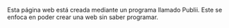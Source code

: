 Esta página web está creada mediante un programa llamado Publii. Este se enfoca en poder crear una web sin saber programar.
